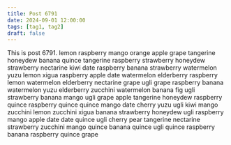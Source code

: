 ```yaml
---
title: Post 6791
date: 2024-09-01 12:00:00
tags: [tag1, tag2]
draft: false
---
```

This is post 6791.
lemon
raspberry
mango
orange
apple
grape
tangerine
honeydew
banana
quince
tangerine
raspberry
strawberry
honeydew
strawberry
nectarine
kiwi
date
raspberry
banana
strawberry
watermelon
yuzu
lemon
xigua
raspberry
apple
date
watermelon
elderberry
raspberry
lemon
watermelon
elderberry
nectarine
grape
ugli
grape
raspberry
banana
watermelon
yuzu
elderberry
zucchini
watermelon
banana
fig
ugli
strawberry
banana
mango
ugli
grape
apple
tangerine
honeydew
raspberry
quince
raspberry
quince
quince
mango
date
cherry
yuzu
ugli
kiwi
mango
zucchini
lemon
zucchini
xigua
banana
strawberry
honeydew
ugli
raspberry
mango
apple
date
date
quince
ugli
cherry
pear
tangerine
nectarine
strawberry
zucchini
mango
quince
banana
quince
ugli
quince
raspberry
banana
raspberry
quince
grape
